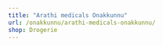 ```yaml
---
title: "Arathi medicals Onakkunnu"
url: /onakkunnu/arathi-medicals-onakkunnu/
shop: Drogerie
---
```

